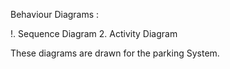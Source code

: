 Behaviour Diagrams :

!. Sequence Diagram
2. Activity Diagram

These diagrams are drawn for the parking System.

